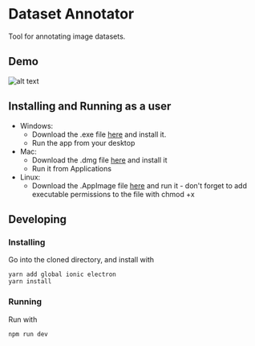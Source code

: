 # Dataset Annotator
Tool for annotating image datasets.
## Demo
![alt text](https://s3.amazonaws.com/olegpublicbucket/Screen+Shot+2018-07-14+at+12.26.19+PM.png)

## Installing and Running as a user
* Windows: 
  * Download the .exe file [here](https://github.com/omenyayl/dataset-annotator/releases/download/v0.3.2/dataset-annotator-setup-0.3.2.exe) and install it.
  * Run the app from your desktop
* Mac:
  * Download the .dmg file [here](https://github.com/omenyayl/dataset-annotator/releases/download/v0.3.2/dataset-annotator-0.3.2.dmg) and install it
  * Run it from Applications
* Linux:
  * Download the .AppImage file [here](https://github.com/omenyayl/dataset-annotator/releases/download/v0.3.2/dataset-annotator-0.3.2-x86_64.AppImage) and run it - don't forget to add executable permissions to the file with chmod +x 

## Developing
### Installing
Go into the cloned directory, and install with
```
yarn add global ionic electron
yarn install
```

### Running
Run with
```
npm run dev
```
